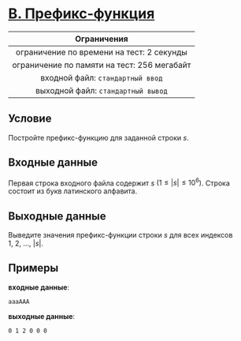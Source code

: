 # [B. Префикс-функция](B.cpp)

| Ограничения                                 |
|:-------------------------------------------:|
| ограничение по времени на тест: 2 секунды   |
| ограничение по памяти на тест: 256 мегабайт |
| входной файл: `стандартный ввод`            |
| выходной файл: `стандартный вывод`          |

## Условие

Постройте префикс-функцию для заданной строки $s$.

## Входные данные

Первая строка входного файла содержит $s$ $(1 \leqslant |s| \leqslant 10^6)$. Строка состоит из букв латинского алфавита.

## Выходные данные

Выведите значения префикс-функции строки $s$ для всех индексов $1, ~ 2, ~ \ldots, ~ |s|$.

## Примеры

**входные данные**:

```text
aaaAAA
```

**выходные данные**:

```text
0 1 2 0 0 0
```
